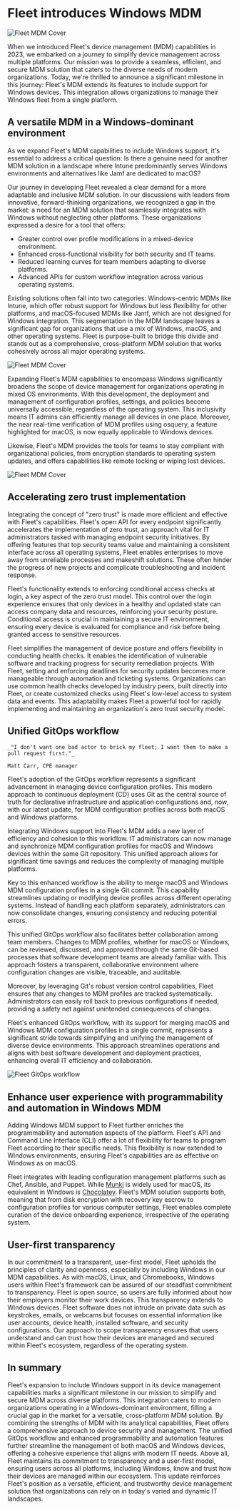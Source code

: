 # Fleet introduces Windows MDM 

![Fleet MDM Cover](../website/assets/images/articles/fleet-win-mdm-launch-cover-800x450@2x.png)

When we introduced Fleet's device management (MDM) capabilities in 2023, we embarked on a journey to simplify device management across multiple platforms. Our mission was to provide a seamless, efficient, and secure MDM solution that caters to the diverse needs of modern organizations. Today, we're thrilled to announce a significant milestone in this journey: Fleet's MDM extends its features to include support for Windows devices. This integration allows organizations to manage their Windows fleet from a single platform.




## A versatile MDM in a Windows-dominant environment


As we expand Fleet's MDM capabilities to include Windows support, it's essential to address a critical question: Is there a genuine need for another MDM solution in a landscape where Intune predominantly serves Windows environments and alternatives like Jamf are dedicated to macOS?


Our journey in developing Fleet revealed a clear demand for a more adaptable and inclusive MDM solution. In our discussions with leaders from innovative, forward-thinking organizations, we recognized a gap in the market: a need for an MDM solution that seamlessly integrates with Windows without neglecting other platforms. These organizations expressed a desire for a tool that offers:




* Greater control over profile modifications in a mixed-device environment.
* Enhanced cross-functional visibility for both security and IT teams.
* Reduced learning curves for team members adapting to diverse platforms.
* Advanced APIs for custom workflow integration across various operating systems.


Existing solutions often fall into two categories: Windows-centric MDMs like Intune, which offer robust support for Windows but less flexibility for other platforms, and macOS-focused MDMs like Jamf, which are not designed for Windows integration. This segmentation in the MDM landscape leaves a significant gap for organizations that use a mix of Windows, macOS, and other operating systems. Fleet is purpose-built to bridge this divide and stands out as a comprehensive, cross-platform MDM solution that works cohesively across all major operating systems.

![Fleet MDM Cover](../website/assets/images/articles/fleet-windows-mdm-launch-os-settings-800x640@2x.png)


Expanding Fleet's MDM capabilities to encompass Windows significantly broadens the scope of device management for organizations operating in mixed OS environments. With this development, the deployment and management of configuration profiles, settings, and policies become universally accessible, regardless of the operating system. This inclusivity means IT admins can efficiently manage all devices in one place. Moreover, the near real-time verification of MDM profiles using osquery, a feature highlighted for macOS, is now equally applicable to Windows devices.


Likewise, Fleet's MDM provides the tools for teams to stay compliant with organizational policies, from encryption standards to operating system updates, and offers capabilities like remote locking or wiping lost devices.

 
![Fleet MDM Cover](../website/assets/images/articles/fleet-windows-mdm-launch-disk-encryption-800x640@2x.png)



## Accelerating zero trust implementation


Integrating the concept of "zero trust" is made more efficient and effective with Fleet's capabilities. Fleet's open API for every endpoint significantly accelerates the implementation of zero trust, an approach vital for IT administrators tasked with managing endpoint security initiatives. By offering features that top security teams value and maintaining a consistent interface across all operating systems, Fleet enables enterprises to move away from unreliable processes and makeshift solutions. These often hinder the progress of new projects and complicate troubleshooting and incident response.


Fleet's functionality extends to enforcing conditional access checks at login, a key aspect of the zero trust model. This control over the login experience ensures that only devices in a healthy and updated state can access company data and resources, reinforcing your security posture. Conditional access is crucial in maintaining a secure IT environment, ensuring every device is evaluated for compliance and risk before being granted access to sensitive resources.


Fleet simplifies the management of device posture and offers flexibility in conducting health checks. It enables the identification of vulnerable software and tracking progress for security remediation projects. With Fleet, setting and enforcing deadlines for security updates becomes more manageable through automation and ticketing systems. Organizations can use common health checks developed by industry peers, built directly into Fleet, or create customized checks using Fleet's low-level access to system data and events. This adaptability makes Fleet a powerful tool for rapidly implementing and maintaining an organization's zero trust security model.



## Unified GitOps workflow



    _"I don't want one bad actor to brick my fleet; I want them to make a pull request first."_

    Matt Carr, CPE manager


Fleet's adoption of the GitOps workflow represents a significant advancement in managing device configuration profiles. This modern approach to continuous deployment (CD) uses Git as the central source of truth for declarative infrastructure and application configurations and, now, with our latest update, for MDM configuration profiles across both macOS and Windows platforms.


Integrating Windows support into Fleet's MDM adds a new layer of efficiency and cohesion to this workflow. IT administrators can now manage and synchronize MDM configuration profiles for macOS and Windows devices within the same Git repository. This unified approach allows for significant time savings and reduces the complexity of managing multiple platforms.


Key to this enhanced workflow is the ability to merge macOS and Windows MDM configuration profiles in a single Git commit. This capability streamlines updating or modifying device profiles across different operating systems. Instead of handling each platform separately, administrators can now consolidate changes, ensuring consistency and reducing potential errors.


This unified GitOps workflow also facilitates better collaboration among team members. Changes to MDM profiles, whether for macOS or Windows, can be reviewed, discussed, and approved through the same Git-based processes that software development teams are already familiar with. This approach fosters a transparent, collaborative environment where configuration changes are visible, traceable, and auditable.


Moreover, by leveraging Git's robust version control capabilities, Fleet ensures that any changes to MDM profiles are tracked systematically. Administrators can easily roll back to previous configurations if needed, providing a safety net against unintended consequences of changes.


Fleet's enhanced GitOps workflow, with its support for merging macOS and Windows MDM configuration profiles in a single commit, represents a significant stride towards simplifying and unifying the management of diverse device environments. This approach streamlines operations and aligns with best software development and deployment practices, enhancing overall IT efficiency and collaboration.


![Fleet GitOps workflow](../website/assets/images/articles/fleet-windows-mdm-launch-gitops-flow-800x640@2x.png)

## Enhance user experience with programmability and automation in Windows MDM


Adding Windows MDM support to Fleet further enriches the programmability and automation aspects of the platform. Fleet's API and Command Line Interface (CLI) offer a lot of flexibility for teams to program Fleet according to their specific needs. This flexibility is now extended to Windows environments, ensuring Fleet's capabilities are as effective on Windows as on macOS.


Fleet integrates with leading configuration management platforms such as Chef, Ansible, and Puppet. While [Munki](https://github.com/munki/munki) is widely used for macOS, its equivalent in Windows is [Chocolatey](https://chocolatey.org/). Fleet's MDM solution supports both, meaning that from disk encryption with recovery key escrow to configuration profiles for various computer settings, Fleet enables complete curation of the device onboarding experience, irrespective of the operating system.



## User-first transparency


In our commitment to a transparent, user-first model, Fleet upholds the principles of clarity and openness, especially by including Windows in our MDM capabilities. As with macOS, Linux, and Chromebooks, Windows users within Fleet's framework can be assured of our steadfast commitment to transparency. Fleet is open source, so users are fully informed about how their employers monitor their work devices. This transparency extends to Windows devices. Fleet software does not intrude on private data such as keystrokes, emails, or webcams but focuses on essential information like user accounts, device health, installed software, and security configurations. Our approach to scope transparency ensures that users understand and can trust how their devices are managed and secured within Fleet's ecosystem, regardless of the operating system.




## In summary


Fleet's expansion to include Windows support in its device management capabilities marks a significant milestone in our mission to simplify and secure MDM across diverse platforms. This integration caters to modern organizations operating in a Windows-dominant environment, filling a crucial gap in the market for a versatile, cross-platform MDM solution. By combining the strengths of MDM with its analytical capabilities, Fleet offers a comprehensive approach to device security and management. The unified GitOps workflow and enhanced programmability and automation features further streamline the management of both macOS and Windows devices, offering a cohesive experience that aligns with modern IT needs. Above all, Fleet maintains its commitment to transparency and a user-first model, ensuring users across all platforms, including Windows, know and trust how their devices are managed within our ecosystem. This update reinforces Fleet's position as a versatile, efficient, and trustworthy device management solution that organizations can rely on in today's varied and dynamic IT landscapes.

<meta name="category" value="announcements">
<meta name="authorFullName" value="JD Strong">
<meta name="authorGitHubUsername" value="spokanemac">
<meta name="publishedOn" value="2024-01-24">
<meta name="articleTitle" value="Fleet introduces Windows MDM">
<meta name="articleImageUrl" value="../website/assets/images/articles/fleet-win-mdm-launch-cover-800x450@2x.png">
